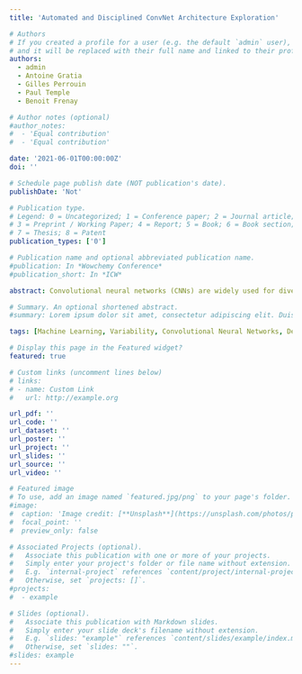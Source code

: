 ```yaml
---
title: 'Automated and Disciplined ConvNet Architecture Exploration'

# Authors
# If you created a profile for a user (e.g. the default `admin` user), write the username (folder name) here
# and it will be replaced with their full name and linked to their profile.
authors:
  - admin
  - Antoine Gratia
  - Gilles Perrouin
  - Paul Temple
  - Benoit Frenay

# Author notes (optional)
#author_notes:
#  - 'Equal contribution'
#  - 'Equal contribution'

date: '2021-06-01T00:00:00Z'
doi: ''

# Schedule page publish date (NOT publication's date).
publishDate: 'Not'

# Publication type.
# Legend: 0 = Uncategorized; 1 = Conference paper; 2 = Journal article;
# 3 = Preprint / Working Paper; 4 = Report; 5 = Book; 6 = Book section;
# 7 = Thesis; 8 = Patent
publication_types: ['0']

# Publication name and optional abbreviated publication name.
#publication: In *Wowchemy Conference*
#publication_short: In *ICW*

abstract: Convolutional neural networks (CNNs) are widely used for diverse tasks, such as image recognition and analysis. Recently, research aimed at finding CNN architectures that can be used in various contexts/applications and provide the latest performance has yielded fruitful results, resulting in numerous recommendation models tailored for more or less specific purposes. Finding the right CNN is a challenging issue - there are many possible architectures, hyperparameters, and frameworks that can be considered. From a software engineering perspective, having such diversity can be difficult to deal with when trying to maintain a system or trying to reason effectively (for example, consider choosing the best solution for deployment on a system with high potential impact on daily life). In this master thesis, we investigate how variability can be expressed to derive different CNN variants. We develop a generator on top of Keras for deriving variants of LeNet, ResNet, and DenseNet architectures. Our results show that we can reach accurate results on MNIST and CIFAR-10. The next step of our work is to improve the generator for other architectures (e.g. Xception, SqueezeNet,...) and find optimal ways to explore the configuration space.

# Summary. An optional shortened abstract.
#summary: Lorem ipsum dolor sit amet, consectetur adipiscing elit. Duis posuere tellus ac convallis placerat. Proin tincidunt magna sed ex sollicitudin condimentum.

tags: [Machine Learning, Variability, Convolutional Neural Networks, Deep Learning, Software Eengineering]

# Display this page in the Featured widget?
featured: true

# Custom links (uncomment lines below)
# links:
# - name: Custom Link
#   url: http://example.org

url_pdf: ''
url_code: ''
url_dataset: ''
url_poster: ''
url_project: ''
url_slides: ''
url_source: ''
url_video: ''

# Featured image
# To use, add an image named `featured.jpg/png` to your page's folder.
#image:
#  caption: 'Image credit: [**Unsplash**](https://unsplash.com/photos/pLCdAaMFLTE)'
#  focal_point: ''
#  preview_only: false

# Associated Projects (optional).
#   Associate this publication with one or more of your projects.
#   Simply enter your project's folder or file name without extension.
#   E.g. `internal-project` references `content/project/internal-project/index.md`.
#   Otherwise, set `projects: []`.
#projects:
#  - example

# Slides (optional).
#   Associate this publication with Markdown slides.
#   Simply enter your slide deck's filename without extension.
#   E.g. `slides: "example"` references `content/slides/example/index.md`.
#   Otherwise, set `slides: ""`.
#slides: example
---
```

